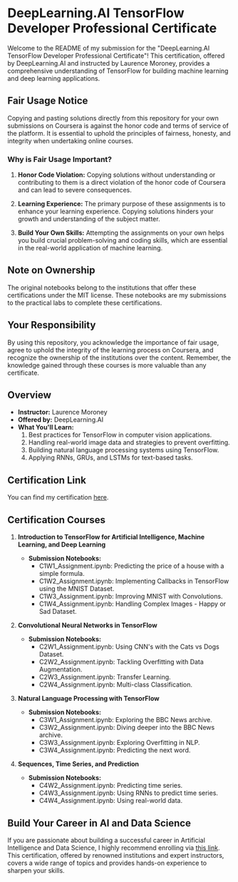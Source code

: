 # DeepLearning.AI TensorFlow Developer Professional Certificate

Welcome to the README of my submission for the "DeepLearning.AI TensorFlow Developer Professional Certificate"! This certification, offered by DeepLearning.AI and instructed by Laurence Moroney, provides a comprehensive understanding of TensorFlow for building machine learning and deep learning applications.

## Fair Usage Notice

Copying and pasting solutions directly from this repository for your own submissions on Coursera is against the honor code and terms of service of the platform. It is essential to uphold the principles of fairness, honesty, and integrity when undertaking online courses.

### Why is Fair Usage Important?

1. **Honor Code Violation:** Copying solutions without understanding or contributing to them is a direct violation of the honor code of Coursera and can lead to severe consequences.

2. **Learning Experience:** The primary purpose of these assignments is to enhance your learning experience. Copying solutions hinders your growth and understanding of the subject matter.

3. **Build Your Own Skills:** Attempting the assignments on your own helps you build crucial problem-solving and coding skills, which are essential in the real-world application of machine learning.

## Note on Ownership

The original notebooks belong to the institutions that offer these certifications under the MIT license. These notebooks are my submissions to the practical labs to complete these certifications.

## Your Responsibility

By using this repository, you acknowledge the importance of fair usage, agree to uphold the integrity of the learning process on Coursera, and recognize the ownership of the institutions over the content. Remember, the knowledge gained through these courses is more valuable than any certificate.

## Overview

- **Instructor:** Laurence Moroney
- **Offered by:** DeepLearning.AI
- **What You'll Learn:**
  1. Best practices for TensorFlow in computer vision applications.
  2. Handling real-world image data and strategies to prevent overfitting.
  3. Building natural language processing systems using TensorFlow.
  4. Applying RNNs, GRUs, and LSTMs for text-based tasks.

## Certification Link

You can find my certification [here](https://coursera.org/share/5172a766497946bb5f650188e3ef2a24).

## Certification Courses

1. **Introduction to TensorFlow for Artificial Intelligence, Machine Learning, and Deep Learning**
   - **Submission Notebooks:**
     - C1W1_Assignment.ipynb: Predicting the price of a house with a simple formula.
     - C1W2_Assignment.ipynb: Implementing Callbacks in TensorFlow using the MNIST Dataset.
     - C1W3_Assignment.ipynb: Improving MNIST with Convolutions.
     - C1W4_Assignment.ipynb: Handling Complex Images - Happy or Sad Dataset.

2. **Convolutional Neural Networks in TensorFlow**
   - **Submission Notebooks:**
     - C2W1_Assignment.ipynb: Using CNN's with the Cats vs Dogs Dataset.
     - C2W2_Assignment.ipynb: Tackling Overfitting with Data Augmentation.
     - C2W3_Assignment.ipynb: Transfer Learning.
     - C2W4_Assignment.ipynb: Multi-class Classification.

3. **Natural Language Processing with TensorFlow**
   - **Submission Notebooks:**
     - C3W1_Assignment.ipynb: Exploring the BBC News archive.
     - C3W2_Assignment.ipynb: Diving deeper into the BBC News archive.
     - C3W3_Assignment.ipynb: Exploring Overfitting in NLP.
     - C3W4_Assignment.ipynb: Predicting the next word.

4. **Sequences, Time Series, and Prediction**
   - **Submission Notebooks:**
     - C4W2_Assignment.ipynb: Predicting time series.
     - C4W3_Assignment.ipynb: Using RNNs to predict time series.
     - C4W4_Assignment.ipynb: Using real-world data.

## Build Your Career in AI and Data Science

If you are passionate about building a successful career in Artificial Intelligence and Data Science, I highly recommend enrolling via [this link](https://www.coursera.org/professional-certificates/tensorflow-in-practice). This certification, offered by renowned institutions and expert instructors, covers a wide range of topics and provides hands-on experience to sharpen your skills.
